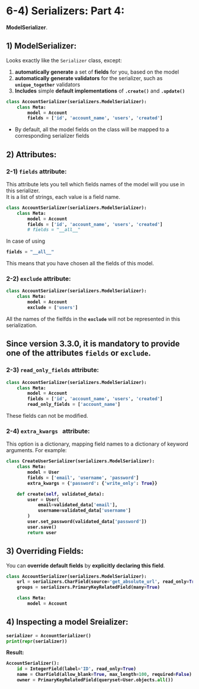# 6-4) Serializers: Part 4:

**ModelSerializer**.





## 1) ModelSerializer:

Looks exactly like the `Serializer` class, except:

1. **automatically generate** a set of **fields** for you, 
based on the model
2. **automatically generate validators** for the serializer, 
such as **`unique_together`** validators
3. **Includes** simple **default implementations** of 
**`.create()`** and **`.update()`**
<b>

```python
class AccountSerializer(serializers.ModelSerializer):
    class Meta:
        model = Account
        fields = ['id', 'account_name', 'users', 'created']
```
</b>

- By default, all the model fields on the class will be mapped to a corresponding serializer fields














## 2) Attributes:

### 2-1) `fields` attribute:
This attribute lets you tell which fields names of the model 
will you use in this serializer.  
It is a list of strings, each value is a field name.

<b>

```python
class AccountSerializer(serializers.ModelSerializer):
    class Meta:
        model = Account
        fields = ['id', 'account_name', 'users', 'created']
        # fields = "__all__"
```
</b>
In case of using 
<b>

```python
fields = "__all__"
```

</b>
This means that you have chosen all the fields of this model.









### 2-2) `exclude` attribute:
<b>

```python
class AccountSerializer(serializers.ModelSerializer):
    class Meta:
        model = Account
        exclude = ['users']
```
</b>

All the names of the fielfds in the **`exclude`** will 
not be represented in this serialization.
## Since version 3.3.0, it is mandatory to provide one of the attributes `fields` or `exclude`.


















### 2-3) `read_only_fields` attribute:
<b>

```python
class AccountSerializer(serializers.ModelSerializer):
    class Meta:
        model = Account
        fields = ['id', 'account_name', 'users', 'created']
        read_only_fields = ['account_name']
```
</b>
These fields can not be modified.
















### 2-4) `extra_kwargs ` attribute:

This option is a dictionary, mapping field names to a dictionary of keyword arguments. For example:



<b>

```python
class CreateUserSerializer(serializers.ModelSerializer):
    class Meta:
        model = User
        fields = ['email', 'username', 'password']
        extra_kwargs = {'password': {'write_only': True}}

    def create(self, validated_data):
        user = User(
            email=validated_data['email'],
            username=validated_data['username']
        )
        user.set_password(validated_data['password'])
        user.save()
        return user
```

</b>











## 3) Overriding Fields:

You can **override default fields** by **explicitly declaring this 
field**.
<b>

```python
class AccountSerializer(serializers.ModelSerializer):
    url = serializers.CharField(source='get_absolute_url', read_only=True)
    groups = serializers.PrimaryKeyRelatedField(many=True)

    class Meta:
        model = Account
```
</b>
















## 4) Inspecting a model Sreializer:





<b>

```python
serializer = AccountSerializer()
print(repr(serializer))
```
</b>


<b>
Result:

```python
AccountSerializer():
    id = IntegerField(label='ID', read_only=True)
    name = CharField(allow_blank=True, max_length=100, required=False)
    owner = PrimaryKeyRelatedField(queryset=User.objects.all())
```
</b>



























